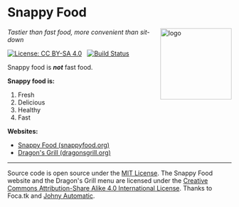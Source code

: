# Snappy Food
<img src=https://snappyfood.org/graphics/rice-bowl.png align=right width=160 alt=logo>

_Tastier than fast food, more convenient than sit-down_

[![License: CC BY-SA 4.0](https://img.shields.io/badge/License-CC%20BY--SA%204.0-lightgrey.svg)](https://creativecommons.org/licenses/by-sa/4.0/)
&nbsp;
[![Build Status](https://travis-ci.org/center-key/snappyfood.svg)](https://travis-ci.org/center-key/snappyfood)

Snappy food is **_not_** fast food.

**Snappy food is:**
   1. Fresh
   1. Delicious
   1. Healthy
   1. Fast

**Websites:**
   * [Snappy Food (snappyfood.org)](https://snappyfood.org)
   * [Dragon's Grill (dragonsgrill.org)](https://dragonsgrill.org)

---
Source code is open source under the [MIT License](LICENSE.txt).
The Snappy Food website and the Dragon's Grill menu are licensed under the
[Creative Commons Attribution-Share Alike 4.0 International License](https://creativecommons.org/licenses/by-sa/4.0/).
Thanks to
Foca.tk and
[Johny Automatic](https://commons.wikimedia.org/wiki/File:Johnny_automatic_bowl_of_rice.svg).
